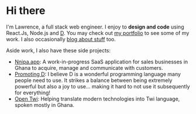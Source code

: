 # Hi there

I'm Lawrence, a full stack web engineer. I enjoy to **design and code** using React.Js, Node.js and [D](https://dlang.org). You may check out [my portfolio](https://aberba.com/portfolio) to see some of my work. I also occasionally [blog about stuff](https://aberba.com) too.

Aside work, I also have these side projects:
* [Nnipa.app](https://nnipa.app): A work-in-progress SaaS application for sales businesses in Ghana to acquire, manage and communicate with customers.
* [Promoting D](https://github.com/aberba/getting-started-with-d): I believe D is a wonderful programming language many people need to use. It strikes a balance between being extremely powerful but also a joy to use... making it hard to not use it subsequently for everything!
* [Open Twi](https://github.com/aberba/open-twi): Helping translate modern technologies into Twi language, spoken mostly in Ghana.
